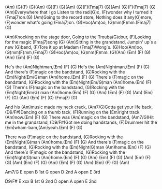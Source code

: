(Am)    (G)(F)    (G)(Am)    (G)(F)    (G)(Am)
(G)(F)(Fmaj7)    (G)(Am)    (G)(F)(Fmaj7)   (G)
(Am)Everywhere that I go
Listen to the radi(G)o,
(F)wonder why I turned it (Fmaj7)on.(G)
(Am)Going to the record store,
Nothing does it any(G)more,
(F)wonder what's going (Fmaj7)on.
(G)Hoo(Am)oo, (G)mm(F)mm.(Fmaj7) (G)

(Am)Knocking on the stage door,
Going to the Trouba(G)dour,
(F)Looking for the magic (Fmaj7)song  (G)
(Am)Sitting in the grandstand,
Jumpin' up´s a new (G)band,
(F)Tore it up at Madam (Fmaj7)Wong´s.
(G)Hoo(Am)oo, (G)mm(F)mm,(Fmaj7)
(G)Hoo(Am)oo, (G)mm(F)mm. (G)(Am) (Em) (F) (G)
(Am) (Em) (F) (G)

He´s the (Am)Nightman,(Em) (F) (G)
He's the (Am)Nightman,(Em) (F) (G)
And there's (F)magic on the bandstand,
(G)Rocking with the (Em)Night(Em/G)man (Am)home.(Em) (F) (G)
There's (F)magic on the bandstand,
(G)Rocking with the (Em)Night(Em/G)man (Am)home.(Em) (F) (G)
There's (F)magic on the bandstand,
(G)Rocking with the (Em)Night(Em/G) man (Am)home.(Em) (F) (G)
(Am) (Em) (F) (G) (Am) (Em) (F)  (G)
(Am) (Em) (F) (G) (Fmaj7)  (G)

And his (Am)music made my neck crack,
(Am7/G)Gotta get your life back,
(D9/F#)Dancing on a thumb tack,
(F)Running on the (Em)right track (Am)now.(Em) (F) (G)
There was (Am)magic on the bandstand,
(Am7/G)Hit me in the grandstand,
(D9/F#)Got me doing handstands,
(F)Drummer hit the (Em)wham-bam,(Am)yeah.(Em) (F) (G)

There was (F)magic on the bandstand,
(G)Rocking with the (Em)Night(G)man (Am)home.(Em) (F) (G)
And there's (F)magic on the bandstand,
(G)Rocking with the (Em)Night(G)man (Am)home.(Em) (F) (G)
And there´s (F)magic on the bandstand,
(G)Rocking with the (Em)Night(G)man (Am)home.(Em) (F) (G)
(Am) (Em) (F) (G) (Am) (Em) (F) (G) (Am) (Em) (F) (G)
(Am) (Em) (F) (G) (Am) (Em) (F) (G)  (Am)


Am7/G
E  open
B  1st
G  open
D  2nd
A  open
E  3rd

D9/F#
E  xxx
B  1st
G  2nd
D  open
A  open
E  2nd
